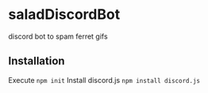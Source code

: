# saladDiscordBot
discord bot to spam ferret gifs

## Installation

Execute `npm init`
Install discord.js `npm install discord.js`


